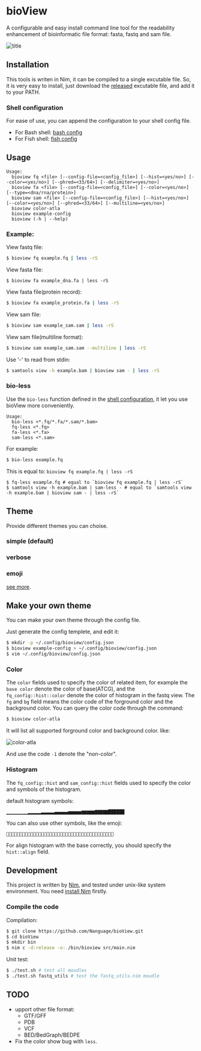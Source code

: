 # bioView

A configurable and easy install command line tool for the readability enhancement of bioinformatic file format: fasta, fastq and sam file.

![title](./example/imgs/title.png)

## Installation

This tools is writen in Nim, it can be compiled to a single excutable file.
So, it is very easy to install, just download the [released](https://github.com/Nanguage/bioView/releases) excutable file, and add it to your PATH.

### Shell configuration

For ease of use, you can append the configuration to your shell config file.

* For Bash shell: [bash config](./shell_config/bash_config.bash)
* For Fish shell: [fish config](./shell_config/fish_config.fish)

## Usage

```
Usage:
  bioview fq <file> [--config-file=<config_file>] [--hist=<yes/no>] [--color=<yes/no>] [--phred=<33/64>] [--delimiter=<yes/no>]
  bioview fa <file> [--config-file=<config_file>] [--color=<yes/no>] [--type=<dna/rna/protein>]
  bioview sam <file> [--config-file=<config_file>] [--hist=<yes/no>] [--color=<yes/no>] [--phred=<33/64>] [--multiline=<yes/no>]
  bioview color-atla
  bioview example-config
  bioview (-h | --help)
```

### Example:

View fastq file:

``` bash
$ bioview fq example.fq | less -rS
```

View fasta file:

``` base
$ bioview fa example_dna.fa | less -rS
```

View fasta file(protein record):

``` bash
$ bioview fa example_protein.fa | less -rS
```

View sam file:

``` bash
$ bioview sam example_sam.sam | less -rS
```

View sam file(multiline format):

``` bash
$ bioview sam example_sam.sam --multiline | less -rS
```

Use '-' to read from stdin:

``` bash
$ samtools view -h example.bam | bioview sam - | less -rS
```

### bio-less

Use the `bio-less` function defined in the [shell configuration](./shell_config/bash_config.bash), it let you use bioView more conveniently.

```
Usage:
  bio-less <*.fq/*.fa/*.sam/*.bam>
  fq-less <*.fq>
  fa-less <*.fa>
  sam-less <*.sam>
```

For example:

``` bash
$ bio-less example.fq
```

This is equal to: `bioview fq example.fq | less -rS`

```
$ fq-less example.fq # equal to `bioview fq example.fq | less -rS`
$ samtools view -h example.bam | sam-less - # equal to `samtools view -h example.bam | bioview sam - | less -rS`
```

## Theme

Provide different themes you can choise.

### simple (default)

### verbose

### emoji

[see more](./theme/README.md).

## Make your own theme

You can make your own theme through the config file.

Just generate the config templete, and edit it:

``` bash
$ mkdir -p ~/.config/bioview/config.json
$ bioview example-config > ~/.config/bioview/config.json
$ vim ~/.config/bioview/config.json
```

### Color

The `color` fields used to specify the color of related item, for example the `base color` denote the color of base(ATCG),
and the `fq_config::hist::color` denote the color of histogram in the fastq view. The `fg` and `bg` field means the color
code of the forground color and the background color. You can query the color code through the command:

``` bash
$ bioview color-atla
```

It will list all supported forground color and background color. like:

![color-atla](./example/imgs/color_atla.png)

And use the code `-1` denote the "non-color".

### Histogram

The `fq_config::hist` and `sam_config::hist` fields used to specify the color and symbols of the histogram.

default histogram symbols:
```
▁▁▁▁▁▁▁▁▂▂▂▂▂▃▃▃▃▃▄▄▄▄▄▅▅▅▅▅▆▆▆▆▆▇▇▇▇▇██████
```

You can also use other symbols, like the emoji:
```
👿👿👿👿👿😫😫😫😫😫🙁🙁🙁🙁🙁😣😣😣😣😣🙃🙃🙃🙃🙃😑😑😑😑😑🙂🙂🙂🙂🙂😃😃😃😃😃
```

For align histogram with the base correctly, you should specify the `hist::align` field.

## Development

This project is written by [Nim](https://nim-lang.org/), and tested under unix-like system environment. 
You need [install Nim](https://nim-lang.org/install.html) firstly.

### Compile the code

Compilation:

``` bash
$ git clone https://github.com/Nanguage/bioView.git
$ cd bioView
$ mkdir bin
$ nim c -d:release -o:./bin/bioview src/main.nim
```

Unit test:

``` bash
$ ./test.sh # test all moudles
$ ./test.sh fastq_utils # test the fastq_utils.nim moudle
```
## TODO
+ upport other file format:
    * GTF/GFF
    * PDB
    * VCF
    * BED/BedGraph/BEDPE
+ Fix the color show bug with `less`.
